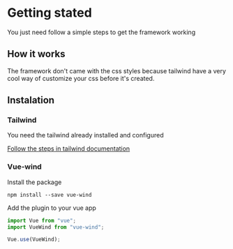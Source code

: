 # Getting stated

You just need follow a simple steps to get the framework working

## How it works
The framework don't came with the css styles because tailwind have a very cool way of customize your css before it's created.

## Instalation

### Tailwind

You need the tailwind already installed and configured

[Follow the steps in tailwind documentation](https://tailwindcss.com/docs/installation/)

### Vue-wind

Install the package

```npm install --save vue-wind```

Add the plugin to your vue app

```js
import Vue from "vue";
import VueWind from "vue-wind";

Vue.use(VueWind);

```